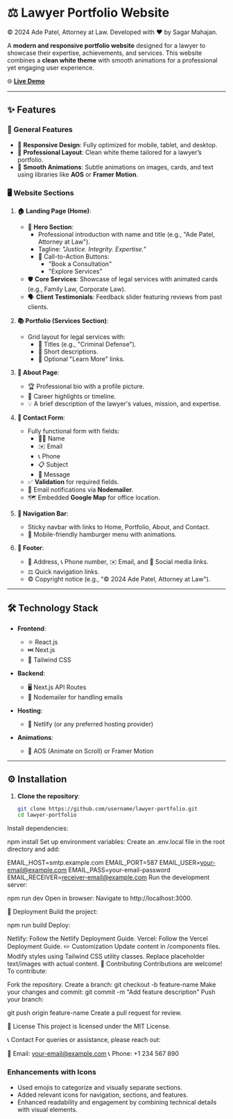 # ⚖️ Lawyer Portfolio Website  
© 2024 Ade Patel, Attorney at Law. Developed with ❤️ by Sagar Mahajan.

A **modern and responsive portfolio website** designed for a lawyer to showcase their expertise, achievements, and services. This website combines a **clean white theme** with smooth animations for a professional yet engaging user experience.  

🌐 **[Live Demo](https://professional-lawyer-portfolio-website.netlify.app/)**  

---

## ✨ Features  

### 🌟 General Features  
- 📱 **Responsive Design**: Fully optimized for mobile, tablet, and desktop.  
- 🎨 **Professional Layout**: Clean white theme tailored for a lawyer’s portfolio.  
- 🎥 **Smooth Animations**: Subtle animations on images, cards, and text using libraries like **AOS** or **Framer Motion**.  

### 🖥️ Website Sections  
1. **🏠 Landing Page (Home)**:  
   - 👋 **Hero Section**:  
     - Professional introduction with name and title (e.g., "Ade Patel, Attorney at Law").  
     - Tagline: *"Justice. Integrity. Expertise."*  
     - 📌 Call-to-Action Buttons:  
       - "Book a Consultation"  
       - "Explore Services"  
   - 🛡️ **Core Services**: Showcase of legal services with animated cards (e.g., Family Law, Corporate Law).  
   - 🗣️ **Client Testimonials**: Feedback slider featuring reviews from past clients.  

2. **📚 Portfolio (Services Section)**:  
   - Grid layout for legal services with:  
     - 📝 Titles (e.g., "Criminal Defense").  
     - 📄 Short descriptions.  
     - 🔗 Optional "Learn More" links.  

3. **📖 About Page**:  
   - 🏆 Professional bio with a profile picture.  
   - 📜 Career highlights or timeline.  
   - 💡 A brief description of the lawyer's values, mission, and expertise.  

4. **📧 Contact Form**:  
   - Fully functional form with fields:  
     - 🧑‍💼 Name  
     - ✉️ Email  
     - 📞 Phone  
     - 📋 Subject  
     - 💬 Message  
   - ✅ **Validation** for required fields.  
   - 📩 Email notifications via **Nodemailer**.  
   - 🗺️ Embedded **Google Map** for office location.  

5. **🧭 Navigation Bar**:  
   - Sticky navbar with links to Home, Portfolio, About, and Contact.  
   - 🍔 Mobile-friendly hamburger menu with animations.  

6. **🔗 Footer**:  
   - 📍 Address, 📞 Phone number, ✉️ Email, and 🔗 Social media links.  
   - ⚖️ Quick navigation links.  
   - © Copyright notice (e.g., "© 2024 Ade Patel, Attorney at Law").  

---

## 🛠️ Technology Stack  

- **Frontend**:  
  - ⚛️ React.js  
  - ⏭️ Next.js  
  - 🌈 Tailwind CSS  

- **Backend**:  
  - 🖥️ Next.js API Routes  
  - 📧 Nodemailer for handling emails  

- **Hosting**:  
  - 🚀 Netlify (or any preferred hosting provider)  

- **Animations**:  
  - 💫 AOS (Animate on Scroll) or Framer Motion  

---

## ⚙️ Installation  

1. **Clone the repository**:  
   ```bash
   git clone https://github.com/username/lawyer-portfolio.git
   cd lawyer-portfolio
Install dependencies:

npm install
Set up environment variables:
Create an .env.local file in the root directory and add:

EMAIL_HOST=smtp.example.com
EMAIL_PORT=587
EMAIL_USER=your-email@example.com
EMAIL_PASS=your-email-password
EMAIL_RECEIVER=receiver-email@example.com
Run the development server:

npm run dev
Open in browser:
Navigate to http://localhost:3000.

🚀 Deployment
Build the project:


npm run build
Deploy:

Netlify: Follow the Netlify Deployment Guide.
Vercel: Follow the Vercel Deployment Guide.
✏️ Customization
Update content in /components files.
Modify styles using Tailwind CSS utility classes.
Replace placeholder text/images with actual content.
🤝 Contributing
Contributions are welcome! To contribute:

Fork the repository.
Create a branch:
git checkout -b feature-name
Make your changes and commit:
git commit -m "Add feature description"
Push your branch:

git push origin feature-name
Create a pull request for review.

📝 License
This project is licensed under the MIT License.

📞 Contact
For queries or assistance, please reach out:

📧 Email: your-email@example.com
📞 Phone: +1 234 567 890

### **Enhancements with Icons**  
- Used emojis to categorize and visually separate sections.  
- Added relevant icons for navigation, sections, and features.  
- Enhanced readability and engagement by combining technical details with visual elements.  
